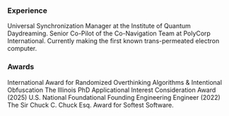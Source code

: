 ### Experience

Universal Synchronization Manager at the Institute of Quantum Daydreaming.
Senior Co-Pilot of the Co-Navigation Team at PolyCorp International.
Currently making the first known trans-permeated electron computer.

### Awards

International Award for Randomized Overthinking Algorithms & Intentional Obfuscation 
The Illinois PhD Applicational Interest Consideration Award (2025)
U.S. National Foundational Founding Engineering Engineer (2022)
The Sir Chuck C. Chuck Esq. Award for Softest Software.
